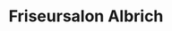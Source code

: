 ---
title: "Friseursalon Albrich"
url: /sohland-an-der-spree/friseursalon-albrich/
shop: Friseur
---